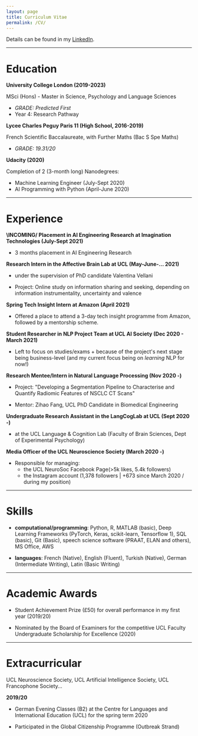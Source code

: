 ```yaml
---
layout: page
title: Curriculum Vitae
permalink: /CV/
---
```


Details can be found in my [LinkedIn](https://www.linkedin.com/in/dilay-fidan-ercelik-682675194/).

---
# Education

**University College London (2019-2023)**

MSci (Hons) - Master in Science, Psychology and Language Sciences

- *GRADE: Predicted First*
- Year 4: Research Pathway

**Lycee Charles Peguy Paris 11 (High School, 2016-2019)**

French Scientific Baccalaureate, with Further Maths (Bac S Spe Maths)

- *GRADE: 19.31/20*

**Udacity (2020)**

Completion of 2 (3-month long) Nanodegrees:

- Machine Learning Engineer (July-Sept 2020)
- AI Programming with Python (April-June 2020)

---
# Experience

**\INCOMING/ Placement in AI Engineering Research at Imagination Technologies (July-Sept 2021)**

- 3 months placement in AI Engineering Research


**Research Intern in the Affective Brain Lab at UCL (May-June-... 2021)**

- under the supervision of PhD candidate Valentina Vellani

- Project: Online study on information sharing and seeking, depending on information instrumentality, uncertainty and valence


**Spring Tech Insight Intern at Amazon (April 2021)**

- Offered a place to attend a 3-day tech insight programme from Amazon, followed by a mentorship scheme.


**Student Researcher in NLP Project Team at UCL AI Society (Dec 2020 - March 2021)**

- Left to focus on studies/exams + because of the project's next stage being business-level (and my current focus being on *learning* NLP for now!)


**Research Mentee/Intern in Natural Language Processing (Nov 2020 -)**

- Project: "Developing a Segmentation Pipeline to Characterise and Quantify Radiomic Features of NSCLC CT Scans"

- Mentor: Zihao Fang, UCL PhD Candidate in Biomedical Engineering


**Undergraduate Research Assistant in the LangCogLab at UCL (Sept 2020 -)**

- at the UCL Language & Cognition Lab (Faculty of Brain Sciences, Dept of Experimental Psychology)


**Media Officer of the UCL Neuroscience Society (March 2020 -)**

- Responsible for managing:
  - the UCL NeuroSoc Facebook Page(>5k likes, 5.4k followers)
  - the Instagram account (1,378 followers | +673 since March 2020 / during my position)

---
# Skills
- **computational/programming**: Python, R, MATLAB (basic), Deep Learning Frameworks (PyTorch, Keras, scikit-learn, Tensorflow 1), SQL (basic), Git (Basic), speech science software (PRAAT, ELAN and others), MS Office, AWS

- **languages**: French (Native), English (Fluent), Turkish (Native), German (Intermediate Writing), Latin (Basic Writing)

---
# Academic Awards 

- Student Achievement Prize (£50) for overall performance in my first year (2019/20)

- Nominated by the Board of Examiners for the competitive UCL Faculty Undergraduate Scholarship for Excellence (2020)

---
# Extracurricular

UCL Neuroscience Society, UCL Artificial Intelligence Society, UCL Francophone Society...

**2019/20**

- German Evening Classes (B2) at the Centre for Languages and International Education (UCL) for the spring term 2020

- Participated in the Global Citizenship Programme (Outbreak Strand) 
